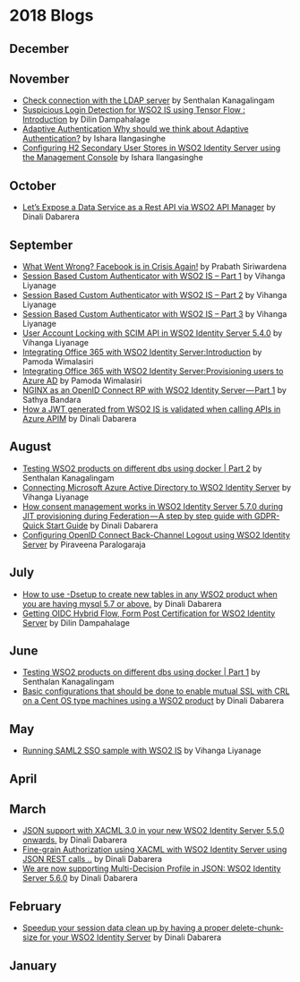 # 2018 Blogs

## December
## November
* [Check connection with the LDAP server](https://medium.com/@senthalan/check-connection-with-the-ldap-server-60125b96615f) by Senthalan Kanagalingam
* [Suspicious Login Detection for WSO2 IS using Tensor Flow : Introduction](https://medium.com/@dilinlalindradampahalage/suspicious-login-detection-for-wso2-is-using-tensor-flow-introduction-a9070289fdd) by Dilin Dampahalage
* [Adaptive Authentication
Why should we think about Adaptive Authentication?](https://medium.com/@isharailanga/adaptive-authentication-e1a20cc12254) by Ishara Ilangasinghe
* [Configuring H2 Secondary User Stores in WSO2 Identity Server
using the Management Console](https://medium.com/@isharailanga/configuring-h2-secondary-user-stores-in-wso2-identity-server-384805c4fce6) by Ishara Ilangasinghe
## October
* [Let’s Expose a Data Service as a Rest API via WSO2 API Manager](https://medium.com/@gdrdabarera/lets-expose-a-data-service-as-a-rest-api-via-wso2-api-manager-f45f7bd9fc44) by Dinali Dabarera
## September
* [What Went Wrong? Facebook is in Crisis Again!](https://medium.facilelogin.com/what-went-wrong-d09b0dc24de4) by Prabath Siriwardena
* [Session Based Custom Authenticator with WSO2 IS – Part 1](https://everything1know.wordpress.com/2018/08/24/session-based-custom-authenticator-with-wso2-is-part-1) by Vihanga Liyanage
* [Session Based Custom Authenticator with WSO2 IS – Part 2](https://everything1know.wordpress.com/2018/08/28/session-based-custom-authenticator-with-wso2-is-part-2) by Vihanga Liyanage
* [Session Based Custom Authenticator with WSO2 IS – Part 3](https://everything1know.wordpress.com/2018/09/16/session-based-custom-authenticator-with-wso2-is-part-3) by Vihanga Liyanage
* [User Account Locking with SCIM API in WSO2 Identity Server 5.4.0](https://everything1know.wordpress.com/2018/09/17/user-account-locking-with-scim-api-in-wso2-identity-server-5-4-0/) by Vihanga Liyanage
* [Integrating Office 365 with WSO2 Identity Server:Introduction](https://medium.com/@pamodaaw/integrating-office-365-with-wso2-identity-server-fc360e29401e) by Pamoda Wimalasiri
* [Integrating Office 365 with WSO2 Identity Server:Provisioning users to Azure AD](https://medium.com/@pamodaaw/integrating-office-365-with-wso2-identity-server-b58a6b2f44a2) by Pamoda Wimalasiri
* [NGINX as an OpenID Connect RP with WSO2 Identity Server — Part 1](https://medium.com/@technospace/nginx-as-an-openid-connect-rp-with-wso2-identity-server-part-1-b9a63f9bef0a) by Sathya Bandara
* [How a JWT generated from WSO2 IS is validated when calling APIs in Azure APIM](https://medium.com/@gdrdabarera/how-a-jwt-generated-from-wso2-is-is-validated-when-calling-apis-in-azure-apim-183706328b1c) by Dinali Dabarera
## August
* [Testing WSO2 products on different dbs using docker | Part 2](https://medium.com/@senthalan/testing-wso2-products-on-different-dbs-using-docker-part-2-cda487a77284) by Senthalan Kanagalingam
* [Connecting Microsoft Azure Active Directory to WSO2 Identity Server](https://everything1know.wordpress.com/2018/08/15/connecting-microsoft-azure-ad-to-wso2-is/) by Vihanga Liyanage
* [How consent management works in WSO2 Identity Server 5.7.0 during JIT provisioning during Federation — A step by step guide with GDPR-Quick Start Guide](https://medium.com/@gdrdabarera/how-consent-management-works-in-wso2-identity-server-5-7-0-d54ad1867580) by Dinali Dabarera
* [Configuring OpenID Connect Back-Channel Logout using WSO2 Identity Server](https://medium.com/@piraveenaparalogarajah/configuring-openid-connect-back-channel-logout-using-wso2-identity-server-8c758310525f) 
by Piraveena Paralogaraja
## July
* [How to use -Dsetup to create new tables in any WSO2 product when you are having mysql 5.7 or above.](https://medium.com/@gdrdabarera/how-to-use-dsetup-to-create-new-tables-in-any-wso2-product-when-you-are-having-mysql-5-7-or-above-f2877adb1e05) by Dinali Dabarera
* [Getting OIDC Hybrid Flow, Form Post Certification for WSO2 Identity Server](https://medium.com/@dilinlalindradampahalage/getting-oidc-hybrid-flow-form-post-certification-for-wso2-identity-server-bf820880604c) by Dilin Dampahalage
## June
* [Testing WSO2 products on different dbs using docker | Part 1](https://medium.com/@senthalan/testing-wso2-products-on-different-dbs-using-docker-part-1-e02c8102e083) by Senthalan Kanagalingam
* [Basic configurations that should be done to enable mutual SSL with CRL on a Cent OS type machines using a WSO2 product](https://medium.com/@gdrdabarera/basic-configurations-that-should-be-done-to-enable-mutual-ssl-with-crl-on-a-cent-os-type-machines-4ca06a9954af) by Dinali Dabarera
## May
* [Running SAML2 SSO sample with WSO2 IS](https://everything1know.wordpress.com/2018/05/20/running-saml2-sso-sample-with-wso2-is/) by Vihanga Liyanage
## April
## March
* [JSON support with XACML 3.0 in your new WSO2 Identity Server 5.5.0 onwards.](https://medium.com/@gdrdabarera/json-support-with-xacml-3-0-in-your-new-wso2-identity-server-5-5-0-onwards-eb5295eceaa0) by Dinali Dabarera
* [Fine-grain Authorization using XACML with WSO2 Identity Server using JSON REST calls ..](https://medium.com/@gdrdabarera/fine-grain-authorization-using-xacml-with-wso2-identity-server-using-json-rest-calls-fda9b5c642df) by Dinali Dabarera
* [We are now supporting Multi-Decision Profile in JSON: WSO2 Identity Server 5.6.0](https://medium.com/@gdrdabarera/we-are-now-supporting-multi-decision-profile-in-json-8ddaba1fbed1) by Dinali Dabarera
## February
* [Speedup your session data clean up by having a proper delete-chunk-size for your WSO2 Identity Server](https://medium.com/@gdrdabarera/faster-your-session-data-clean-up-by-having-a-proper-delete-chunk-size-for-your-wso2-identity-e0415132a94e) by Dinali Dabarera
## January
